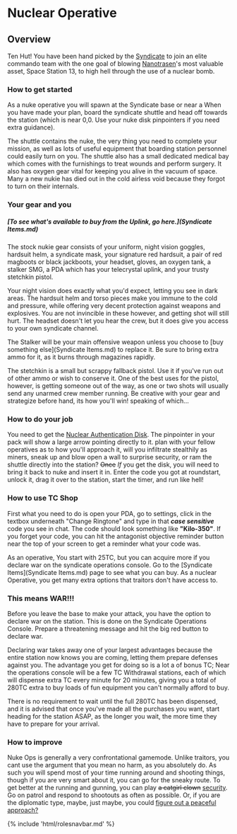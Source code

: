 
# Nuclear Operative

## Overview


Ten Hut! You have been hand picked by the [Syndicate](Groups.md) to join an elite commando team with the one goal of blowing [Nanotrasen](Groups.md)'s most valuable asset, Space Station 13, to high hell through the use of a nuclear bomb.


### How to get started

As a nuke operative you will spawn at the Syndicate base or near a When you have made your plan, board the syndicate shuttle and head off towards the station (which is near 0,0. Use your nuke disk pinpointers if you need extra guidance). 

The shuttle contains the nuke, the very thing you need to complete your mission, as well as lots of useful equipment that boarding station personnel could easily turn on you. The shuttle also has a small dedicated medical bay which comes with the furnishings to treat wounds and perform surgery. It also has oxygen gear vital for keeping you alive in the vacuum of space. Many a new nukie has died out in the cold airless void because they forgot to turn on their internals.

### Your gear and you

##### [To see what's available to buy from the Uplink, go here.](Syndicate Items.md)

The stock nukie gear consists of your uniform, night vision goggles, hardsuit helm, a syndicate mask, your signature red hardsuit, a pair of red magboots or black jackboots, your headset, gloves, an oxygen tank, a stalker SMG, a PDA which has your telecrystal uplink, and your trusty stetchkin pistol. 

Your night vision does exactly what you'd expect, letting you see in dark areas. The hardsuit helm and torso pieces make you immune to the cold and pressure, while offering very decent protection against weapons and explosives. You are not invincible in these however, and getting shot will still hurt. The headset doesn't let you hear the crew, but it does give you access to your own syndicate channel. 

The Stalker will be your main offensive weapon unless you choose to [buy something else](Syndicate Items.md) to replace it. Be sure to bring extra ammo for it, as it burns through magazines rapidly. 

The stetchkin is a small but scrappy fallback pistol. Use it if you've run out of other ammo or wish to conserve it. One of the best uses for the pistol, however, is getting someone out of the way, as one or two shots will usually send any unarmed crew member running. Be creative with your gear and strategize before hand, its how you'll win! speaking of which...

### How to do your job

You need to get the [Nuclear Authentication Disk](Nuclear-Authentication-Disk.md). The pinpointer in your pack will show a large arrow pointing directly to it. plan with your fellow operatives as to how you'll approach it, will you infiltrate stealthily as miners, sneak up and blow open a wall to surprise security, or ram the shuttle directly into the station? <s>Once</s> *If* you get the disk, you will need to bring it back to nuke and insert it in. Enter the code you got at roundstart, unlock it, drag it over to the station, start the timer, and run like hell!

###  How to use TC Shop

First what you need to do is open your PDA, go to settings, click in the textbox underneath "Change Ringtone" and type in that ***case sensitive*** code you see in chat. The code should look something like **"Kilo-350"**. If you forget your code, you can hit the antagonist objective reminder button near the top of your screen to get a reminder what your code was. 

As an operative, You start with 25TC, but you can acquire more if you declare war on the syndicate operations console. Go to the [Syndicate Items](Syndicate Items.md) page to see what you can buy. As a nuclear Operative, you get many extra options that traitors don't have access to.

### This means WAR!!!
Before you leave the base to make your attack, you have the option to declare war on the station. This is done on the Syndicate Operations Console. Prepare a threatening message and hit the big red button to declare war.

Declaring war takes away one of your largest advantages because the entire station now knows you are coming, letting them prepare defenses against you. The advantage you get for doing so is a lot a of bonus TC; Near the operations console will be a few TC Withdrawal stations, each of which will dispense extra TC every minute for 20 minutes, giving you a total of 280TC extra to buy loads of fun equipment you can't normally afford to buy. 

There is no requirement to wait until the full 280TC has been dispensed, and it is advised that once you've made all the purchases you want, start heading for the station ASAP, as the longer you wait, the more time they have to prepare for your arrival.

### How to improve

Nuke Ops is generally a very confrontational gamemode. Unlike traitors, you cant use the argument that you mean no harm, as you absolutely do. As such you will spend most of your time running around and shooting things, though if you are very smart about it, you can go for the sneaky route. To get better at the running and gunning, you can play <s>a catgirl clown</s> [security](Security.md). Go on patrol and respond to shootouts as often as possible. Or, if you are the diplomatic type, maybe, just maybe, you could [figure out a peaceful approach?](So-close-to-impossible-that-it-might-as-well-not-even-exist.md)


{% include 'html/rolesnavbar.md' %}
